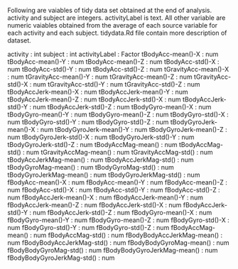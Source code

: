 Following are vaiables of tidy data set obtained at the end of analysis. activity and subject are integers. activityLabel is text. All other variable are numeric vaiables obtained from the average of each source variable for each activity and each subject. tidydata.Rd file contain more description of dataset. 

activity : int
subject : int
activityLabel : Factor
tBodyAcc-mean()-X : num
tBodyAcc-mean()-Y : num
tBodyAcc-mean()-Z : num
tBodyAcc-std()-X : num
tBodyAcc-std()-Y : num
tBodyAcc-std()-Z : num
tGravityAcc-mean()-X : num
tGravityAcc-mean()-Y : num
tGravityAcc-mean()-Z : num
tGravityAcc-std()-X : num
tGravityAcc-std()-Y : num
tGravityAcc-std()-Z : num
tBodyAccJerk-mean()-X : num
tBodyAccJerk-mean()-Y : num
tBodyAccJerk-mean()-Z : num
tBodyAccJerk-std()-X : num
tBodyAccJerk-std()-Y : num
tBodyAccJerk-std()-Z : num
tBodyGyro-mean()-X : num
tBodyGyro-mean()-Y : num
tBodyGyro-mean()-Z : num
tBodyGyro-std()-X : num
tBodyGyro-std()-Y : num
tBodyGyro-std()-Z : num
tBodyGyroJerk-mean()-X : num
tBodyGyroJerk-mean()-Y : num
tBodyGyroJerk-mean()-Z : num
tBodyGyroJerk-std()-X : num
tBodyGyroJerk-std()-Y : num
tBodyGyroJerk-std()-Z : num
tBodyAccMag-mean() : num
tBodyAccMag-std() : num
tGravityAccMag-mean() : num
tGravityAccMag-std() : num
tBodyAccJerkMag-mean() : num
tBodyAccJerkMag-std() : num
tBodyGyroMag-mean() : num
tBodyGyroMag-std() : num
tBodyGyroJerkMag-mean() : num
tBodyGyroJerkMag-std() : num
fBodyAcc-mean()-X : num
fBodyAcc-mean()-Y : num
fBodyAcc-mean()-Z : num
fBodyAcc-std()-X : num
fBodyAcc-std()-Y : num
fBodyAcc-std()-Z : num
fBodyAccJerk-mean()-X : num
fBodyAccJerk-mean()-Y : num
fBodyAccJerk-mean()-Z : num
fBodyAccJerk-std()-X : num
fBodyAccJerk-std()-Y : num
fBodyAccJerk-std()-Z : num
fBodyGyro-mean()-X : num
fBodyGyro-mean()-Y : num
fBodyGyro-mean()-Z : num
fBodyGyro-std()-X : num
fBodyGyro-std()-Y : num
fBodyGyro-std()-Z : num
fBodyAccMag-mean() : num
fBodyAccMag-std() : num
fBodyBodyAccJerkMag-mean()  : num
fBodyBodyAccJerkMag-std() : num
fBodyBodyGyroMag-mean() : num
fBodyBodyGyroMag-std() : num
fBodyBodyGyroJerkMag-mean() : num
fBodyBodyGyroJerkMag-std() : num
